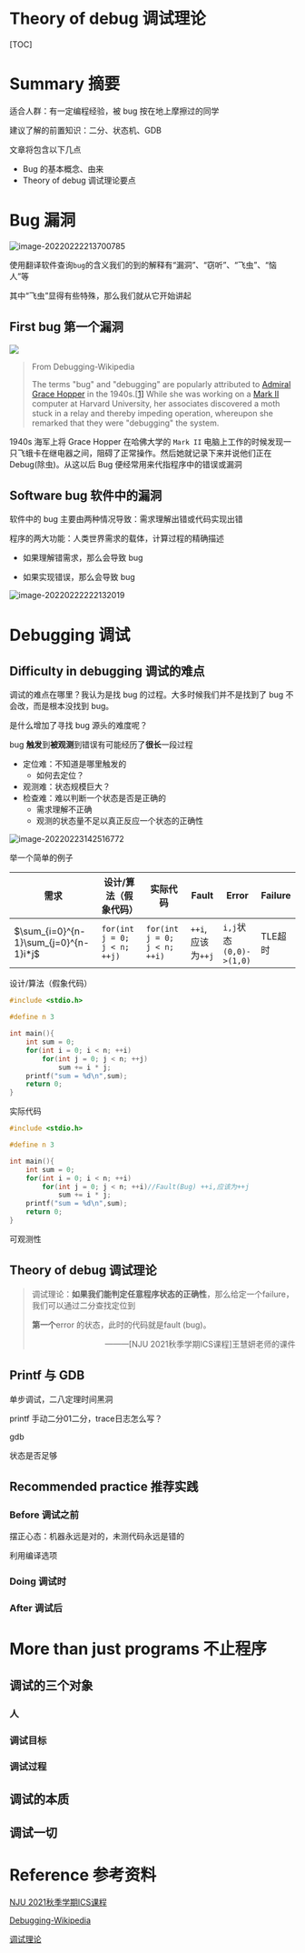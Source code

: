 # Theory of debug 调试理论

[TOC]

# Summary 摘要

适合人群：有一定编程经验，被 bug 按在地上摩擦过的同学

建议了解的前置知识：二分、状态机、GDB

文章将包含以下几点

* Bug 的基本概念、由来
* Theory of debug 调试理论要点

# Bug 漏洞

![image-20220222213700785](https://s2.loli.net/2022/02/22/2XuLThP5GfORHoZ.png)



使用翻译软件查询`bug`的含义我们的到的解释有“漏洞”、“窃听”、“飞虫”、“恼人”等

其中“飞虫”显得有些特殊，那么我们就从它开始讲起

## First bug 第一个漏洞

![](https://s2.loli.net/2022/02/22/QZaDfmikpOFtWsq.jpg)

> From Debugging-Wikipedia
>
> The terms "bug" and "debugging" are popularly attributed to [Admiral Grace Hopper](https://en.wikipedia.org/wiki/Admiral_Grace_Hopper) in the 1940s.[[1\]](https://en.wikipedia.org/wiki/Debugging#cite_note-1) While she was working on a [Mark II](https://en.wikipedia.org/wiki/Harvard_Mark_II) computer at Harvard University, her associates discovered a moth stuck  in a relay and thereby impeding operation, whereupon she remarked that  they were "debugging" the system. 

1940s 海军上将  Grace Hopper 在哈佛大学的 `Mark II` 电脑上工作的时候发现一只飞蛾卡在继电器之间，阻碍了正常操作。然后她就记录下来并说他们正在 Debug(除虫)。从这以后 Bug 便经常用来代指程序中的错误或漏洞

## Software bug 软件中的漏洞

软件中的 bug 主要由两种情况导致：需求理解出错或代码实现出错

程序的两大功能：人类世界需求的载体，计算过程的精确描述

* 如果理解错需求，那么会导致 bug

* 如果实现错误，那么会导致 bug

![image-20220222222132019](https://s2.loli.net/2022/02/22/jxznihyCR8XsEpo.png)



# Debugging 调试

## Difficulty in debugging 调试的难点

调试的难点在哪里？我认为是找 bug 的过程。大多时候我们并不是找到了 bug 不会改，而是根本没找到 bug。

是什么增加了寻找 bug 源头的难度呢？

bug **触发**到**被观测**到错误有可能经历了**很长**一段过程

* 定位难：不知道是哪里触发的
	* 如何去定位？
* 观测难：状态规模巨大？
* 检查难：难以判断一个状态是否是正确的
	* 需求理解不正确
	* 观测的状态量不足以真正反应一个状态的正确性

![image-20220223142516772](https://s2.loli.net/2022/02/23/8W7Cqn6ij3vkOml.png)



举一个简单的例子

| 需求                                  | 设计/算法（假象代码）        | 实际代码                     | Fault             | Error                         | Failure |
| ------------------------------------- | ---------------------------- | ---------------------------- | ----------------- | ----------------------------- | ------- |
| $\sum_{i=0}^{n-1}\sum_{j=0}^{n-1}i*j$ | `for(int j = 0; j < n; ++j)` | `for(int j = 0; j < n; ++i)` | `++i`,应该为`++j` | `i,j`状态<br />`(0,0)->(1,0)` | TLE超时 |

设计/算法（假象代码）

```cpp
#include <stdio.h>

#define n 3

int main(){
    int sum = 0;
    for(int i = 0; i < n; ++i)
        for(int j = 0; j < n; ++j)
            sum += i * j;
    printf("sum = %d\n",sum);
    return 0;
}
```

实际代码

```cpp
#include <stdio.h>

#define n 3

int main(){
    int sum = 0;
    for(int i = 0; i < n; ++i)
        for(int j = 0; j < n; ++i)//Fault(Bug) ++i,应该为++j
            sum += i * j;
    printf("sum = %d\n",sum);
    return 0;
}
```



可观测性



## Theory of debug 调试理论

> 调试理论：**如果我们能判定任意程序状态的正确性**，那么给定一个failure，我们可以通过二分查找定位到
>
> **第一个**error 的状态，此时的代码就是fault (bug)。
>
> <p align="right">———[NJU 2021秋季学期ICS课程]王慧妍老师的课件</p>



## Printf 与 GDB

单步调试，二八定理时间黑洞

printf 手动二分01二分，trace日志怎么写？

gdb 

状态是否足够

## Recommended practice 推荐实践

### Before 调试之前

摆正心态：机器永远是对的，未测代码永远是错的

利用编译选项

### Doing 调试时



### After 调试后



# More than just programs 不止程序

## 调试的三个对象

### 人



### 调试目标



### 调试过程

## 调试的本质



## 调试一切



# Reference 参考资料

[NJU 2021秋季学期ICS课程](http://jyywiki.cn/ICS/2021/)

[Debugging-Wikipedia](https://en.wikipedia.org/wiki/Debugging)

[调试理论](https://zhuanlan.zhihu.com/p/141514396)